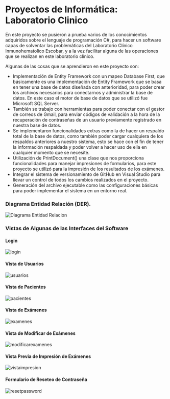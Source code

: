 # Proyectos de Informática: Laboratorio Clinico 

En este proyecto se pusieron a prueba varios de los conocimientos adquiridos sobre el lenguaje de programación C#, para hacer un software capas de solventar las problemáticas del Laboratorio Clínico Inmunohematolico Escobar, y a la vez facilitar alguna de las operaciones que se realizan en este laboratorio clínico.

Algunas de las cosas que se aprendieron en este proyecto son:
-	Implementación de Entity Framework con un mapeo Database First, que básicamente es una implementación de Entity Framework que se basa en tener una base de datos diseñada con anterioridad, para poder crear los archivos necesarios para conectarnos y administrar la base de datos. En este caso el motor de base de datos que se utilizó fue Microsoft SQL Server.
-	También se trabajo con herramientas para poder conectar con el gestor de correos de Gmail, para enviar códigos de validación a la hora de la recuperación de contraseñas de un usuario previamente registrado en nuestra base de datos.
-	Se implementaron funcionalidades extras como la de hacer un respaldo total de la base de datos, como también poder cargar cualquiera de los respaldos anteriores a nuestro sistema, esto se hace con el fin de tener la información respaldada y poder volver a hacer uso de ella en cualquier momento que se necesite.
-	Utilización de PrintDocument() una clase que nos proporciona funcionalidades para manejar impresiones de formularios, para este proyecto se utilizó para la impresión de los resultados de los exámenes.
-	Integrar el sistema de versionamiento de GitHub en Visual Studio para llevar un control de todos los cambios realizados en el proyecto.
-	Generación del archivo ejecutable como las configuraciones básicas para poder implementar el sistema en un entorno real.

### Diagrama Entidad Relación (DER).
![Diagrama Entidad Relacion](https://github.com/Aviscad/Lab/blob/master/DER-labclinico.png)

### Vistas de Algunas de las Interfaces del Software

#### Login
![login](https://github.com/Aviscad/Lab/blob/master/img/login.png)

#### Vista de Usuarios
![usuarios](https://github.com/Aviscad/Lab/blob/master/img/usuarios.png)

#### Vista de Pacientes
![pacientes](https://github.com/Aviscad/Lab/blob/master/img/pacientes.png)

#### Vista de Exámenes
![examenes](https://github.com/Aviscad/Lab/blob/master/img/examenes.png)

#### Vista de Modificar de Exámenes
![modificarexamenes](https://github.com/Aviscad/Lab/blob/master/img/modificar-examen.png)

#### Vista Previa de Impresión de Exámenes
![vistaimpresion](https://github.com/Aviscad/Lab/blob/master/img/vista-impresion.png)

#### Formulario de Reseteo de Contraseña
![resetpassword](https://github.com/Aviscad/Lab/blob/master/img/reset-password.png)


